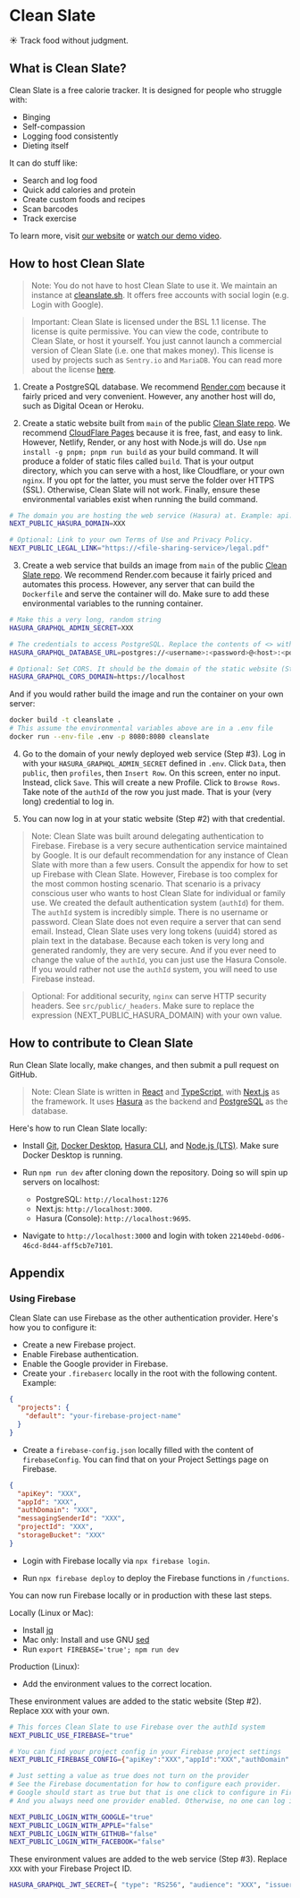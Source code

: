 # Clean Slate

☀️ Track food without judgment.

## What is Clean Slate?

Clean Slate is a free calorie tracker. It is designed for people who struggle with:

- Binging
- Self-compassion
- Logging food consistently
- Dieting itself

It can do stuff like:

- Search and log food
- Quick add calories and protein
- Create custom foods and recipes
- Scan barcodes
- Track exercise

To learn more, visit [our website](https://cleanslate.sh) or [watch our demo video](https://youtu.be/wCoqpIImNdg).

## How to host Clean Slate

> Note: You do not have to host Clean Slate to use it. We maintain an instance at [cleanslate.sh](https://cleanslate.sh). It offers free accounts with social login (e.g. Login with Google).

> Important: Clean Slate is licensed under the BSL 1.1 license. The license is quite permissive. You can view the code, contribute to Clean Slate, or host it yourself. You just cannot launch a commercial version of Clean Slate (i.e. one that makes money). This license is used by projects such as `Sentry.io` and `MariaDB`. You can read more about the license [here](https://open.sentry.io/licensing).

1. Create a PostgreSQL database. We recommend [Render.com](https://render.com/) because it fairly priced and very convenient. However, any another host will do, such as Digital Ocean or Heroku.

2. Create a static website built from `main` of the public [Clean Slate repo](https://github.com/successible/cleanslate). We recommend [CloudFlare Pages](https://pages.cloudflare.com/) because it is free, fast, and easy to link. However, Netlify, Render, or any host with Node.js will do. Use `npm install -g pnpm; pnpm run build` as your build command. It will produce a folder of static files called `build`. That is your output directory, which you can serve with a host, like Cloudflare, or your own `nginx`. If you opt for the latter, you must serve the folder over HTTPS (SSL). Otherwise, Clean Slate will not work. Finally, ensure these environmental variables exist when running the build command.

```bash
# The domain you are hosting the web service (Hasura) at. Example: api.mydomain.com
NEXT_PUBLIC_HASURA_DOMAIN=XXX

# Optional: Link to your own Terms of Use and Privacy Policy.
NEXT_PUBLIC_LEGAL_LINK="https://<file-sharing-service>/legal.pdf"
```

3. Create a web service that builds an image from `main` of the public [Clean Slate repo](https://github.com/successible/cleanslate). We recommend Render.com because it fairly priced and automates this process. However, any server that can build the `Dockerfile` and serve the container will do. Make sure to add these environmental variables to the running container.

```bash
# Make this a very long, random string
HASURA_GRAPHQL_ADMIN_SECRET=XXX

# The credentials to access PostgreSQL. Replace the contents of <> with your own values
HASURA_GRAPHQL_DATABASE_URL=postgres://<username>:<password>@<host>:<port>/<database>

# Optional: Set CORS. It should be the domain of the static website (Step #2)
HASURA_GRAPHQL_CORS_DOMAIN=https://localhost
```

And if you would rather build the image and run the container on your own server:

```bash
docker build -t cleanslate .
# This assume the environmental variables above are in a .env file
docker run --env-file .env -p 8080:8080 cleanslate
```

4. Go to the domain of your newly deployed web service (Step #3). Log in with your `HASURA_GRAPHQL_ADMIN_SECRET` defined in `.env`. Click `Data`, then `public`, then `profiles`, then `Insert Row`. On this screen, enter no input. Instead, click `Save`. This will create a new Profile. Click to `Browse Rows`. Take note of the `authId` of the row you just made. That is your (very long) credential to log in.

5. You can now log in at your static website (Step #2) with that credential.

> Note: Clean Slate was built around delegating authentication to Firebase. Firebase is a very secure authentication service maintained by Google. It is our default recommendation for any instance of Clean Slate with more than a few users. Consult the appendix for how to set up Firebase with Clean Slate. However, Firebase is too complex for the most common hosting scenario. That scenario is a privacy conscious user who wants to host Clean Slate for individual or family use. We created the default authentication system (`authId`) for them. The `authId` system is incredibly simple. There is no username or password. Clean Slate does not even require a server that can send email. Instead, Clean Slate uses very long tokens (uuid4) stored as plain text in the database. Because each token is very long and generated randomly, they are very secure. And if you ever need to change the value of the `authId`, you can just use the Hasura Console. If you would rather not use the `authId` system, you will need to use Firebase instead.

> Optional: For additional security, `nginx` can serve HTTP security headers. See `src/public/_headers`. Make sure to replace the expression (NEXT_PUBLIC_HASURA_DOMAIN) with your own value.

## How to contribute to Clean Slate

Run Clean Slate locally, make changes, and then submit a pull request on GitHub.

> Note: Clean Slate is written in [React](https://reactjs.org) and [TypeScript](https://www.typescriptlang.org), with [Next.js](https://github.com/vercel/next.js) as the framework. It uses [Hasura](https://hasura.io) as the backend and [PostgreSQL](https://www.postgresql.org) as the database.

Here's how to run Clean Slate locally:

- Install [Git](https://git-scm.com/downloads), [Docker Desktop](https://www.docker.com/products/docker-desktop/), [Hasura CLI](https://hasura.io/docs/latest/hasura-cli/commands/hasura_console/), and [Node.js (LTS)](https://nodejs.org/en/). Make sure Docker Desktop is running.

- Run `npm run dev` after cloning down the repository. Doing so will spin up servers on localhost:

  - PostgreSQL: `http://localhost:1276`
  - Next.js: `http://localhost:3000`.
  - Hasura (Console): `http://localhost:9695`.

- Navigate to `http://localhost:3000` and login with token `22140ebd-0d06-46cd-8d44-aff5cb7e7101`.

## Appendix

### Using Firebase

Clean Slate can use Firebase as the other authentication provider. Here's how you to configure it:

- Create a new Firebase project.
- Enable Firebase authentication.
- Enable the Google provider in Firebase.
- Create your `.firebaserc` locally in the root with the following content. Example:

```json
{
  "projects": {
    "default": "your-firebase-project-name"
  }
}
```

- Create a `firebase-config.json` locally filled with the content of `firebaseConfig`. You can find that on your Project Settings page on Firebase.

```json
{
  "apiKey": "XXX",
  "appId": "XXX",
  "authDomain": "XXX",
  "messagingSenderId": "XXX",
  "projectId": "XXX",
  "storageBucket": "XXX"
}
```

- Login with Firebase locally via `npx firebase login`.

- Run `npx firebase deploy` to deploy the Firebase functions in `/functions`.

You can now run Firebase locally or in production with these last steps.

Locally (Linux or Mac):

- Install [jq](https://stedolan.github.io/jq/download/)
- Mac only: Install and use GNU [sed](https://formulae.brew.sh/formula/gnu-sed)
- Run `export FIREBASE='true'; npm run dev`

Production (Linux):

- Add the environment values to the correct location.

These environment values are added to the static website (Step #2). Replace `XXX` with your own.

```bash
# This forces Clean Slate to use Firebase over the authId system
NEXT_PUBLIC_USE_FIREBASE="true"

# You can find your project config in your Firebase project settings
NEXT_PUBLIC_FIREBASE_CONFIG={"apiKey":"XXX","appId":"XXX","authDomain":"XXX","messagingSenderId":"XXX","projectId":"XXX","storageBucket":"XXX"}

# Just setting a value as true does not turn on the provider
# See the Firebase documentation for how to configure each provider.
# Google should start as true but that is one click to configure in Firebase
# And you always need one provider enabled. Otherwise, no one can log in.

NEXT_PUBLIC_LOGIN_WITH_GOOGLE="true"
NEXT_PUBLIC_LOGIN_WITH_APPLE="false"
NEXT_PUBLIC_LOGIN_WITH_GITHUB="false"
NEXT_PUBLIC_LOGIN_WITH_FACEBOOK="false"
```

These environment values are added to the web service (Step #3). Replace `XXX` with your Firebase Project ID.

```bash
HASURA_GRAPHQL_JWT_SECRET={ "type": "RS256", "audience": "XXX", "issuer": "https://securetoken.google.com/XXX", "jwk_url": "https://www.googleapis.com/service_accounts/v1/jwk/securetoken@system.gserviceaccount.com" }
```
